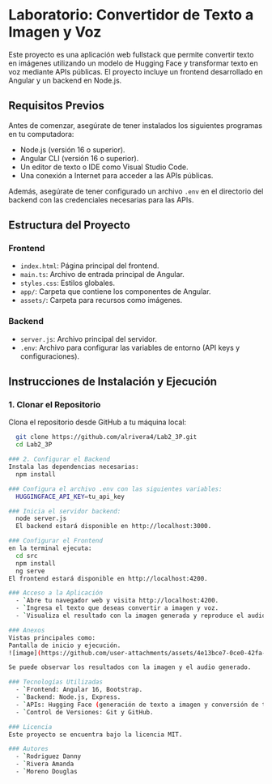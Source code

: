 # Laboratorio: Convertidor de Texto a Imagen y Voz

Este proyecto es una aplicación web fullstack que permite convertir texto en imágenes utilizando un modelo de Hugging Face y transformar texto en voz mediante APIs públicas. El proyecto incluye un frontend desarrollado en Angular y un backend en Node.js.

## Requisitos Previos
Antes de comenzar, asegúrate de tener instalados los siguientes programas en tu computadora:

- Node.js (versión 16 o superior).
- Angular CLI (versión 16 o superior).
- Un editor de texto o IDE como Visual Studio Code.
- Una conexión a Internet para acceder a las APIs públicas.

Además, asegúrate de tener configurado un archivo `.env` en el directorio del backend con las credenciales necesarias para las APIs.

## Estructura del Proyecto

### Frontend
- `index.html`: Página principal del frontend.
- `main.ts`: Archivo de entrada principal de Angular.
- `styles.css`: Estilos globales.
- `app/`: Carpeta que contiene los componentes de Angular.
- `assets/`: Carpeta para recursos como imágenes.

### Backend
- `server.js`: Archivo principal del servidor.
- `.env`: Archivo para configurar las variables de entorno (API keys y configuraciones).

## Instrucciones de Instalación y Ejecución

### 1. Clonar el Repositorio
Clona el repositorio desde GitHub a tu máquina local:

```bash
  git clone https://github.com/alrivera4/Lab2_3P.git
  cd Lab2_3P

### 2. Configurar el Backend
Instala las dependencias necesarias:
  npm install

### Configura el archivo .env con las siguientes variables:
  HUGGINGFACE_API_KEY=tu_api_key

### Inicia el servidor backend:
  node server.js
  El backend estará disponible en http://localhost:3000.

### Configurar el Frontend
en la terminal ejecuta:
  cd src
  npm install
  ng serve
El frontend estará disponible en http://localhost:4200.

### Acceso a la Aplicación
  - `Abre tu navegador web y visita http://localhost:4200.
  - `Ingresa el texto que deseas convertir a imagen y voz.
  - `Visualiza el resultado con la imagen generada y reproduce el audio generado.

### Anexos
Vistas principales como:
Pantalla de inicio y ejecución.
![image](https://github.com/user-attachments/assets/4e13bce7-0ce0-42fa-b7f5-3b5660574059)

Se puede observar los resultados con la imagen y el audio generado.

### Tecnologías Utilizadas
  - `Frontend: Angular 16, Bootstrap.
  - `Backend: Node.js, Express.
  - `APIs: Hugging Face (generación de texto a imagen y conversión de texto a voz).
  - `Control de Versiones: Git y GitHub.

### Licencia
Este proyecto se encuentra bajo la licencia MIT.

### Autores
  - `Rodriguez Danny
  - `Rivera Amanda
  - `Moreno Douglas
